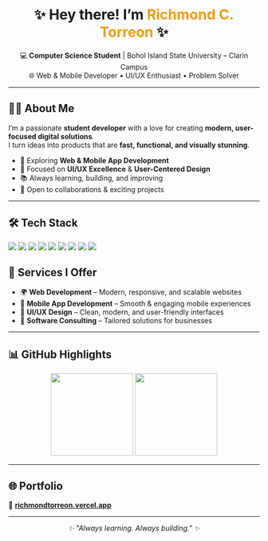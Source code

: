 <!-- Header Section -->
<h1 align="center">✨ Hey there! I’m <span style="color:#f39c12">Richmond C. Torreon</span> ✨</h1>
<p align="center">
  💻 <b>Computer Science Student</b> | Bohol Island State University – Clarin Campus <br/>
  🌐 Web & Mobile Developer • UI/UX Enthusiast • Problem Solver
</p>

---

<!-- About Me -->
## 👨‍💻 About Me  
I’m a passionate **student developer** with a love for creating **modern, user-focused digital solutions**.  
I turn ideas into products that are **fast, functional, and visually stunning**.  

- 🚀 Exploring **Web & Mobile App Development**
- 🎯 Focused on **UI/UX Excellence** & **User-Centered Design**
- 📚 Always learning, building, and improving
- 🤝 Open to collaborations & exciting projects

---

<!-- Tech Stack -->
## 🛠 Tech Stack  
<p>
  <img src="https://img.shields.io/badge/Next.js-000000?style=for-the-badge&logo=nextdotjs&logoColor=white"/>
  <img src="https://img.shields.io/badge/React-61DAFB?style=for-the-badge&logo=react&logoColor=black"/>
  <img src="https://img.shields.io/badge/Tailwind_CSS-38B2AC?style=for-the-badge&logo=tailwindcss&logoColor=white"/>
  <img src="https://img.shields.io/badge/Node.js-339933?style=for-the-badge&logo=node.js&logoColor=white"/>
  <img src="https://img.shields.io/badge/Express.js-000000?style=for-the-badge&logo=express&logoColor=white"/>
  <img src="https://img.shields.io/badge/MySQL-005C84?style=for-the-badge&logo=mysql&logoColor=white"/>
  <img src="https://img.shields.io/badge/React_Native-61DAFB?style=for-the-badge&logo=react&logoColor=black"/>
  <img src="https://img.shields.io/badge/Expo-000000?style=for-the-badge&logo=expo&logoColor=white"/>
  <img src="https://img.shields.io/badge/Figma-F24E1E?style=for-the-badge&logo=figma&logoColor=white"/>
</p>


<!-- Services -->
## 🧩 Services I Offer  
- 🌍 **Web Development** – Modern, responsive, and scalable websites  
- 📱 **Mobile App Development** – Smooth & engaging mobile experiences  
- 🎨 **UI/UX Design** – Clean, modern, and user-friendly interfaces  
- 🧠 **Software Consulting** – Tailored solutions for businesses  

---

<!-- GitHub Stats -->
## 📊 GitHub Highlights  
<p align="center">
  <img src="https://github-readme-stats.vercel.app/api?username=regzmound&show_icons=true&bg_color=0D1117&title_color=00FF7F&text_color=FFFFFF&icon_color=00FF7F" height="165" />
  <img src="https://github-readme-streak-stats.herokuapp.com/?user=regzmound&background=0D1117&ring=00FF7F&fire=00FF7F&currStreakLabel=00FF7F&sideNums=FFFFFF&currStreakNum=FFFFFF&sideLabels=FFFFFF" height="165" />
</p>




---

<!-- Portfolio -->
## 🌐 Portfolio  
🔗 **[richmondtorreon.vercel.app](https://richmondtorreon.vercel.app/)**  

---

<p align="center">
  <i>✨ "Always learning. Always building." ✨</i>
</p>
